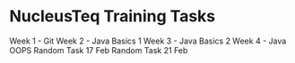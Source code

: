 # NucleusTeq Training Tasks

Week 1 - Git 
Week 2 - Java Basics 1 
Week 3 - Java Basics 2 
Week 4 - Java OOPS 
Random Task 17 Feb
Random Task 21 Feb
